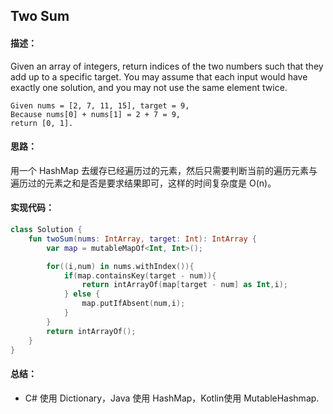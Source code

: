 ## Two Sum

#### 描述： 
Given an array of integers, return indices of the two numbers such that they add up to a specific target.
You may assume that each input would have exactly one solution, and you may not use the same element twice.

```
Given nums = [2, 7, 11, 15], target = 9, 
Because nums[0] + nums[1] = 2 + 7 = 9, 
return [0, 1].
```

#### 思路：

用一个 HashMap 去缓存已经遍历过的元素，然后只需要判断当前的遍历元素与遍历过的元素之和是否是要求结果即可，这样的时间复杂度是 O(n)。

#### 实现代码：
``` kotlin
class Solution {
    fun twoSum(nums: IntArray, target: Int): IntArray {
        var map = mutableMapOf<Int, Int>();

        for((i,num) in nums.withIndex()){
            if(map.containsKey(target - num)){
                return intArrayOf(map[target - num] as Int,i);
            } else {
                map.putIfAbsent(num,i);
            }
        }
        return intArrayOf();
    }
}
```

#### 总结：

- C# 使用 Dictionary，Java 使用 HashMap，Kotlin使用 MutableHashmap.



